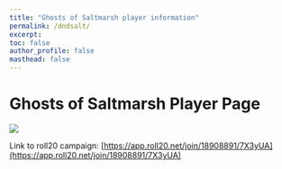 ```yaml
---
title: "Ghosts of Saltmarsh player information"
permalink: /dndsalt/
excerpt: 
toc: false
author_profile: false
masthead: false
---
```


# Ghosts of Saltmarsh Player Page

![](https://files.d20.io/images/80411677/2YjtcD7blVP_p5K2D7cJgw/max.png?1556830272)


Link to roll20 campaign: [https://app.roll20.net/join/18908891/7X3yUA](https://app.roll20.net/join/18908891/7X3yUA)
